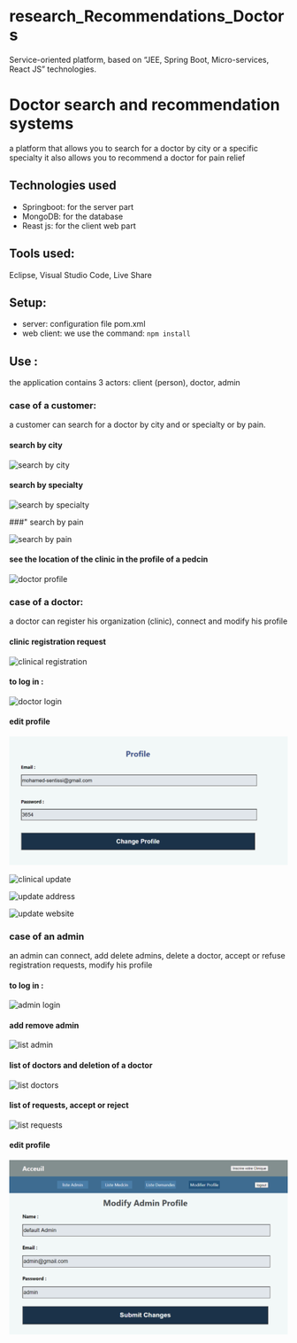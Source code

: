 # research_Recommendations_Doctors
Service-oriented platform, based on “JEE, Spring Boot, Micro-services, React JS” technologies.

# Doctor search and recommendation systems
a platform that allows you to search for a doctor by city or a specific specialty
it also allows you to recommend a doctor for pain relief
  
## Technologies used
* Springboot: for the server part
* MongoDB: for the database
* Reast js: for the client web part
  

## Tools used:
Eclipse, Visual Studio Code, Live Share
  
## Setup:
* server: configuration file pom.xml
* web client: we use the command: `npm install`
  
## Use :
  
the application contains 3 actors: client (person), doctor, admin
### case of a customer:
  
a customer can search for a doctor by city and or specialty or by pain.
  
#### search by city
  
![search by city](/Images/client/search%20by%20city.bmp)
  
#### search by specialty
  
![search by specialty](/Images/client/search%20by%20specialty.bmp)
  
###" search by pain
  
![search by pain](/Images/client/recherche%20par%20pains.bmp)
  
#### see the location of the clinic in the profile of a pedcin
  
![doctor profile](/Images/client/Profile%20doctor.bmp)
  
### case of a doctor:
a doctor can register his organization (clinic), connect and modify his profile
  
#### clinic registration request
  
![clinical registration](/Images/doctor/registration%20clinic.bmp)
  
#### to log in :
  
![doctor login](/Images/doctor/login%20doctor.bmp)
  
#### edit profile
  
![update medecin](/Images/medecin/modification%20profil%20medecin.bmp)
  
![clinical update](/Images/doctor/modification%20Clinique.bmp)
  
![update address](/Images/doctor/modification%20Adress.bmp)
  
![update website](/Images/doctor/modification%20WebSite.bmp)
  
### case of an admin
an admin can connect, add delete admins, delete a doctor, accept or refuse registration requests, modify his profile
  
#### to log in :

![admin login](/Pictures/admin/login%20admin.bmp)
  
#### add remove admin
  
![list admin](/Images/admin/list%20create%20admin.bmp)
  
#### list of doctors and deletion of a doctor
  
![list doctors](/Images/admin/Liste%20doctors%20suppression.bmp)
  
#### list of requests, accept or reject
  
![list requests](/Images/admin/list%20request%20accept%20reject.bmp)
  
#### edit profile
  
![modify admin profile](/Images/admin/modification%20profil%20admin.bmp)
